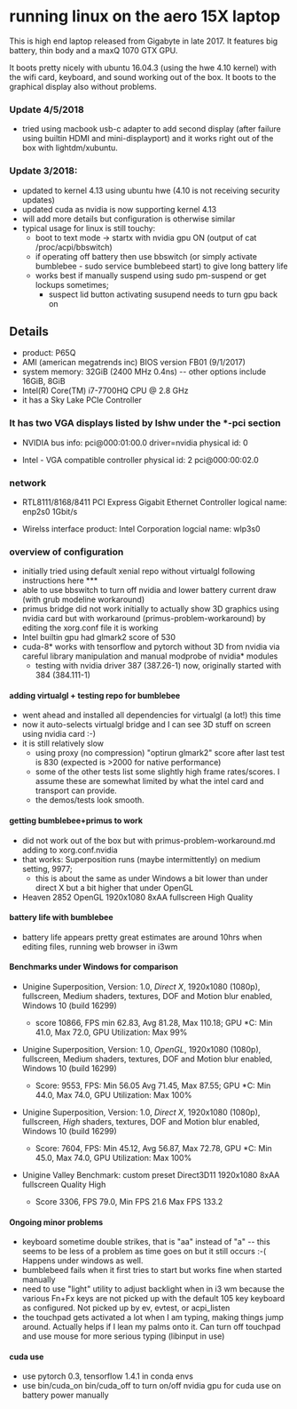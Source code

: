 # running linux on the aero 15X laptop

This is high end laptop released from Gigabyte in late 2017.
It features big battery, thin body and a maxQ 1070 GTX GPU. 

It boots pretty nicely with ubuntu 16.04.3 (using the hwe 4.10 kernel) with the wifi card, keyboard,
and sound working out of the box. It boots to the graphical display also without problems.

### Update 4/5/2018
 - tried using macbook usb-c adapter to add second display (after failure using builtin HDMI and mini-displayport) and it works right out of the box with lightdm/xubuntu.
### Update 3/2018:
 - updated to kernel 4.13 using ubuntu hwe (4.10 is not receiving security updates)
 - updated cuda as nvidia is now supporting kernel 4.13
 - will add more details but configuration is otherwise similar
 - typical usage for linux is still touchy:
   - boot to text mode -> startx with nvidia gpu ON (output of cat /proc/acpi/bbswitch) 
   - if operating off battery then use bbswitch (or simply activate bumblebee - sudo service bumblebeed start) to give long battery life
   - works best if manually suspend using sudo pm-suspend or get lockups sometimes; 
     - suspect lid button activating susupend needs to turn gpu back on 

## Details
- product: P65Q
- AMI (american megatrends inc) BIOS version FB01 (9/1/2017)
- system memory: 32GiB (2400 MHz 0.4ns) -- other options include 16GiB, 8GiB
- Intel(R) Core(TM) i7-7700HQ CPU @ 2.8 GHz
- it has a Sky Lake PCIe Controller

### It has two VGA displays listed by lshw under the *-pci section

- NVIDIA 
  bus info: pci@000:01:00.0
  driver=nvidia
  physical id: 0

- Intel - VGA compatible controller
  physical id: 2
  pci@000:00:02.0

### network
- RTL8111/8168/8411 PCI Express Gigabit Ethernet Controller
  logical name: enp2s0
  1Gbit/s
 
- Wirelss interface
  product: Intel Corporation
  logcial name: wlp3s0
  
### overview of configuration
- initially tried using default xenial repo without virtualgl following instructions here ***
- able to use bbswitch to turn off nvidia and lower battery current draw (with grub modeline workaround)
- primus bridge did not work initially to actually show 3D graphics using nvidia card but with workaround (primus-problem-workaround) by editing the xorg.conf file it is working
- Intel builtin gpu had glmark2 score of 530
- cuda-8* works with tensorflow and pytorch without 3D from nvidia via careful library manipulation and manual modprobe of nvidia* modules
  - testing with nvidia driver 387 (387.26-1) now, originally started with 384 (384.111-1)


#### adding virtualgl + testing repo for bumblebee
- went ahead and installed all dependencies for virtualgl (a lot!) this time
- now it auto-selects virtualgl bridge and I can see 3D stuff on screen using nvidia card :-)
- it is still relatively slow
  - using proxy (no compression) "optirun glmark2" score after last test is 830 (expected is >2000 for native performance)
  - some of the other tests list some slightly high frame rates/scores. I assume these are somewhat limited by what the intel card and transport can provide.
  - the demos/tests look smooth.
  
#### getting bumblebee+primus to work
- did not work out of the box but with primus-problem-workaround.md adding to xorg.conf.nvidia
- that works: Superposition runs (maybe intermittently) on medium setting, 9977; 
  - this is about the same as under Windows a bit lower than under direct X but a bit higher that under OpenGL
- Heaven 2852 OpenGL 1920x1080 8xAA fullscreen High Quality

#### battery life with bumblebee 
- battery life appears pretty great estimates are around 10hrs when editing files, running web browser in i3wm

#### Benchmarks under Windows for comparison
- Unigine Superposition, Version: 1.0, _Direct X_, 1920x1080 (1080p), fullscreen,  Medium shaders, textures, DOF and Motion blur enabled, Windows 10 (build 16299)
  - score 10866, FPS min 62.83, Avg 81.28, Max 110.18; GPU *C: Min 41.0, Max 72.0, GPU Utilization: Max 99%
  
- Unigine Superposition, Version: 1.0, _OpenGL_, 1920x1080 (1080p), fullscreen,  Medium shaders, textures, DOF and Motion blur enabled, Windows 10 (build 16299)
  - Score: 9553, FPS: Min 56.05 Avg 71.45, Max 87.55; GPU *C: Min 44.0, Max 74.0, GPU Utilization: Max 100%
 
- Unigine Superposition, Version: 1.0, _Direct X_, 1920x1080 (1080p), fullscreen,  _High_ shaders, textures, DOF and Motion blur enabled, Windows 10 (build 16299)
  - Score: 7604, FPS: Min 45.12, Avg 56.87, Max 72.78, GPU *C: Min 45.0, Max 74.0, GPU Utilization: Max 100%

- Unigine Valley Benchmark: custom preset Direct3D11 1920x1080 8xAA fullscreen Quality High
  - Score 3306, FPS 79.0, Min FPS 21.6 Max FPS 133.2 


#### Ongoing minor problems
- keyboard sometime double strikes, that is "aa" instead of "a" -- this seems to be less of a problem as time goes on but it still occurs :-( Happens under windows as well.
- bumblebeed fails when it first tries to start but works fine when started manually
- need to use "light" utility to adjust backlight when in i3 wm because the various Fn+Fx keys are not picked up with the default 105 key keyboard as configured. Not picked up by ev, evtest, or acpi_listen
- the touchpad gets activated a lot when I am typing, making things jump around. Actually helps if I lean my palms onto it. Can turn off touchpad and use mouse for more serious typing (libinput in use)

#### cuda use
- use pytorch 0.3, tensorflow 1.4.1 in conda envs
- use bin/cuda_on bin/cuda_off to turn on/off nvidia gpu for cuda use on battery power manually
